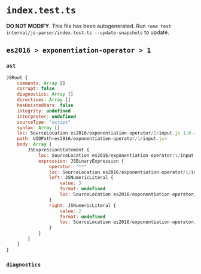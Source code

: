 # `index.test.ts`

**DO NOT MODIFY**. This file has been autogenerated. Run `rome test internal/js-parser/index.test.ts --update-snapshots` to update.

## `es2016 > exponentiation-operator > 1`

### `ast`

```javascript
JSRoot {
	comments: Array []
	corrupt: false
	diagnostics: Array []
	directives: Array []
	hasHoistedVars: false
	integrity: undefined
	interpreter: undefined
	sourceType: "script"
	syntax: Array []
	loc: SourceLocation es2016/exponentiation-operator/1/input.js 1:0-2:0
	path: UIDPath<es2016/exponentiation-operator/1/input.js>
	body: Array [
		JSExpressionStatement {
			loc: SourceLocation es2016/exponentiation-operator/1/input.js 1:0-1:7
			expression: JSBinaryExpression {
				operator: "**"
				loc: SourceLocation es2016/exponentiation-operator/1/input.js 1:0-1:6
				left: JSNumericLiteral {
					value: 3
					format: undefined
					loc: SourceLocation es2016/exponentiation-operator/1/input.js 1:0-1:1
				}
				right: JSNumericLiteral {
					value: 2
					format: undefined
					loc: SourceLocation es2016/exponentiation-operator/1/input.js 1:5-1:6
				}
			}
		}
	]
}
```

### `diagnostics`

```

```
